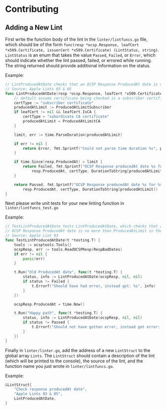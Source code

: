 # Contributing

## Adding a New Lint

First write the function body of the lint in the `linter/lintfuncs.go` file, which should be of the form `func(resp *ocsp.Response, leafCert *x509.Certificate, issuerCert *x509.Certificate) (LintStatus, string)`. `LintStatus` is an enum that takes the value `Passed`, `Failed`, or `Error`, which should indicate whether the lint passed, failed, or errored while running. The string returned should provide additional information on the status.

Example:

```go
// LintProducedAtDate checks that an OCSP Response ProducedAt date is no more than ProducedAtLimit in the past
// Source: Apple Lints 03 & 05
func LintProducedAtDate(resp *ocsp.Response, leafCert *x509.Certificate, issuerCert *x509.Certificate) (LintStatus, string) {
	// default assume certificate being checked is a subscriber certificate
	certType := "subscriber certificate"
	producedAtLimit := ProducedAtLimitSubscriber
	if leafCert != nil && leafCert.IsCA {
		certType = "subordinate CA certificate"
		producedAtLimit = ProducedAtLimitCA
	}

	limit, err := time.ParseDuration(producedAtLimit)

	if err != nil {
		return Error, fmt.Sprintf("Could not parse time duration %s", producedAtLimit)
	}

	if time.Since(resp.ProducedAt) > limit {
		return Failed, fmt.Sprintf("OCSP Response producedAt date %s for %s is more than %s in the past", 
			resp.ProducedAt, certType, DurationToString[producedAtLimit])
	}

	return Passed, fmt.Sprintf("OCSP Response producedAt date %s for %s is within %s of the past", 
		resp.ProducedAt, certType, DurationToString[producedAtLimit])
}
```

Next please write unit tests for your new linting function in `linter/lintfuncs_test.go`

Example:

```go
// TestLintProducedAtDate tests LintProducedAtDate, which checks that an
// OCSP Response ProducedAt date is no more than ProducedAtLimit in the past
// Source: Apple Lint 03
func TestLintProducedAtDate(t *testing.T) {
	tools := ocsptools.Tools{}
	ocspResp, err := tools.ReadOCSPResp(RespBadDates)
	if err != nil {
		panic(err)
	}

	t.Run("Old ProducedAt date", func(t *testing.T) {
		status, info := LintProducedAtDate(ocspResp, nil, nil)
		if status != Failed {
			t.Errorf("Should have had error, instead got: %s", info)
		}
	})

	ocspResp.ProducedAt = time.Now()

	t.Run("Happy path", func(t *testing.T) {
		status, info := LintProducedAtDate(ocspResp, nil, nil)
		if status != Passed {
			t.Errorf("Should not have gotten error, instead got error: %s", info)
		}
	})
}
```

Finally in `linter/linter.go`, add the address of a new `LintStruct` to the global array `Lints`. The `LintStruct` should contain a description of the lint (which will be printed to the console), the source of the lint, and the function name you just wrote in `linter/lintfuncs.go`.

Example:
```go
&LintStruct{
	"Check response producedAt date",
	"Apple Lints 03 & 05",
	LintProducedAtDate,
}
```


